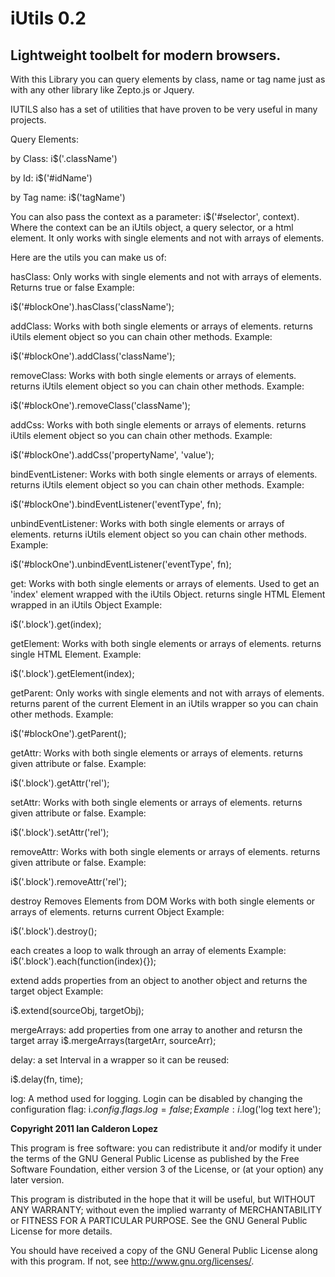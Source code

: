 
iUtils 0.2
==============

Lightweight toolbelt for modern browsers.
--------------


With this Library you can query elements by class, name or tag name just as with any other library like Zepto.js or Jquery.

IUTILS also has a set of utilities that have proven to be very useful in many projects.

Query Elements:

by Class:  i$('.className')

by Id:	i$('#idName')

by Tag name:	i$('tagName')

You can also pass the context as a parameter:	i$('#selector', context). Where the context can be an iUtils object, a query selector, or a html element. It only works with single elements and not with arrays of elements.

Here are the utils you can make us of:


hasClass:
Only works with single elements and not with arrays of elements.
Returns true or false
Example:

i$('#blockOne').hasClass('className');

addClass:
Works with both single elements or arrays of elements.
returns iUtils element object so you can chain other methods.
Example:

i$('#blockOne').addClass('className');

removeClass:
Works with both single elements or arrays of elements.
returns iUtils element object so you can chain other methods.
Example:

i$('#blockOne').removeClass('className');

addCss:
Works with both single elements or arrays of elements.
returns iUtils element object so you can chain other methods.
Example:

i$('#blockOne').addCss('propertyName', 'value');


bindEventListener:
Works with both single elements or arrays of elements.
returns iUtils element object so you can chain other methods.
Example:

i$('#blockOne').bindEventListener('eventType', fn);

unbindEventListener:
Works with both single elements or arrays of elements.
returns iUtils element object so you can chain other methods.
Example:

i$('#blockOne').unbindEventListener('eventType', fn);

get:
Works with both single elements or arrays of elements.
Used to get an 'index' element wrapped with the iUtils Object.
returns single HTML Element wrapped in an iUtils Object
Example:

i$('.block').get(index);

getElement:
Works with both single elements or arrays of elements.
returns single HTML Element.
Example:

i$('.block').getElement(index);

getParent:
Only works with single elements and not with arrays of elements.
returns parent of the current Element in an iUtils wrapper so you can chain other methods.
Example:

i$('#blockOne').getParent();

getAttr:
Works with both single elements or arrays of elements.
returns given attribute or false.
Example:

i$('.block').getAttr('rel');

setAttr:
Works with both single elements or arrays of elements.
returns given attribute or false.
Example:

i$('.block').setAttr('rel');

removeAttr:
Works with both single elements or arrays of elements.
returns given attribute or false.
Example:

i$('.block').removeAttr('rel');


destroy
Removes Elements from DOM
Works with both single elements or arrays of elements.
returns current Object
Example:

i$('.block').destroy();

each
creates a loop to walk through an array of elements
Example:
i$('.block').each(function(index){});

extend
adds properties from an object to another object and returns the target object
Example:

i$.extend(sourceObj, targetObj);

mergeArrays:
add properties from one array to another and retursn the target array
i$.mergeArrays(targetArr, sourceArr);

delay:
a set Interval in a wrapper so it can be reused:

i$.delay(fn, time);

log:
A method used for logging. Login can be disabled by changing the configuration flag: i$.config.flags.log = false;
Example:
i$.log('log text here');




**Copyright 2011 Ian Calderon Lopez**

This program is free software: you can redistribute it and/or modify
it under the terms of the GNU General Public License as published by
the Free Software Foundation, either version 3 of the License, or
(at your option) any later version.

This program is distributed in the hope that it will be useful,
but WITHOUT ANY WARRANTY; without even the implied warranty of
MERCHANTABILITY or FITNESS FOR A PARTICULAR PURPOSE.  See the
GNU General Public License for more details.

You should have received a copy of the GNU General Public License
along with this program.  If not, see <http://www.gnu.org/licenses/>.
